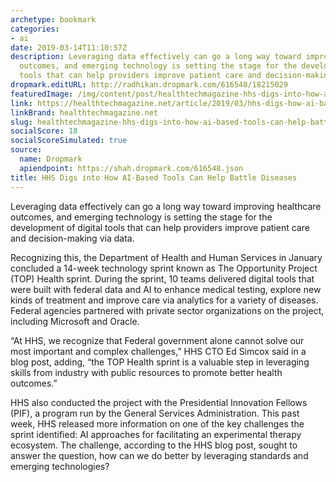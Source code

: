 ```yaml
---
archetype: bookmark
categories:
- ai
date: 2019-03-14T11:10:57Z
description: Leveraging data effectively can go a long way toward improving healthcare
  outcomes, and emerging technology is setting the stage for the development of digital
  tools that can help providers improve patient care and decision-making via data.
dropmark.editURL: http://radhikan.dropmark.com/616548/18215029
featuredImage: /img/content/post/healthtechmagazine-hhs-digs-into-how-ai-based-tools-can-help-battle-diseases.jpg
link: https://healthtechmagazine.net/article/2019/03/hhs-digs-how-ai-based-tools-can-help-battle-diseases
linkBrand: healthtechmagazine.net
slug: healthtechmagazine-hhs-digs-into-how-ai-based-tools-can-help-battle-diseases
socialScore: 18
socialScoreSimulated: true
source:
  name: Dropmark
  apiendpoint: https://shah.dropmark.com/616548.json
title: HHS Digs into How AI-Based Tools Can Help Battle Diseases
---
```

Leveraging data effectively can go a long way toward improving healthcare outcomes, and emerging technology is setting the stage for the development of digital tools that can help providers improve patient care and decision-making via data.

Recognizing this, the Department of Health and Human Services in January concluded a 14-week technology sprint known as The Opportunity Project (TOP) Health sprint. During the sprint, 10 teams delivered digital tools that were built with federal data and AI to enhance medical testing, explore new kinds of treatment and improve care via analytics for a variety of diseases. Federal agencies partnered with private sector organizations on the project, including Microsoft and Oracle.

“At HHS, we recognize that Federal government alone cannot solve our most important and complex challenges,” HHS CTO Ed Simcox said in a blog post, adding, “the TOP Health sprint is a valuable step in leveraging skills from industry with public resources to promote better health outcomes.”

HHS also conducted the project with the Presidential Innovation Fellows (PIF), a program run by the General Services Administration. This past week, HHS released more information on one of the key challenges the sprint identified: AI approaches for facilitating an experimental therapy ecosystem. The challenge, according to the HHS blog post, sought to answer the question, how can we do better by leveraging standards and emerging technologies?

